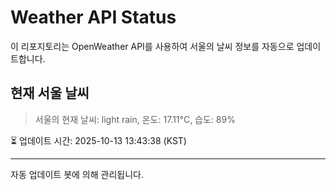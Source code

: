 
# Weather API Status

이 리포지토리는 OpenWeather API를 사용하여 서울의 날씨 정보를 자동으로 업데이트합니다.

## 현재 서울 날씨
> 서울의 현재 날씨: light rain, 온도: 17.11°C, 습도: 89%

⏳ 업데이트 시간: 2025-10-13 13:43:38 (KST)

---
자동 업데이트 봇에 의해 관리됩니다.
